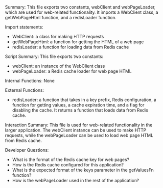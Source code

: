 Summary:
This file exports two constants, webClient and webPageLoader, which are used for web-related functionality. It imports a WebClient class, a getWebPageHtml function, and a redisLoader function.

Import statements:
- WebClient: a class for making HTTP requests
- getWebPageHtml: a function for getting the HTML of a web page
- redisLoader: a function for loading data from Redis cache

Script Summary:
This file exports two constants:
- webClient: an instance of the WebClient class
- webPageLoader: a Redis cache loader for web page HTML

Internal Functions:
None

External Functions:
- redisLoader: a function that takes in a key prefix, Redis configuration, a function for getting values, a cache expiration time, and a flag for disabling the cache. It returns a function that loads data from Redis cache.

Interaction Summary:
This file is used for web-related functionality in the larger application. The webClient instance can be used to make HTTP requests, while the webPageLoader can be used to load web page HTML from Redis cache.

Developer Questions:
- What is the format of the Redis cache key for web pages?
- How is the Redis cache configured for this application?
- What is the expected format of the keys parameter in the getValuesFn function?
- How is the webPageLoader used in the rest of the application?